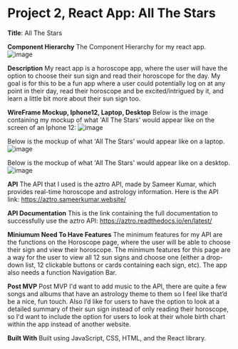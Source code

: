 # Project 2, React App: All The Stars

**Title**: All The Stars

**Component Hierarchy**
The Component Hierarchy for my react app.
![image](https://user-images.githubusercontent.com/105788615/180797012-b8a6b883-dd96-49cc-a46c-6dbdcbae9e78.png)


**Description**
My react app is a horoscope app, where the user will have the option to choose their sun sign and read their horoscope for the day. My goal is for this to be a fun app where a user could potentially log on at any point in their day, read their horoscope and be excited/intrigued by it, and learn a little bit more about their sun sign too.

**WireFrame Mockup, Iphone12, Laptop, Desktop**
Below is the image containing my mockup of what 'All The Stars' would appear like on the screen of an Iphone 12: ![image](https://user-images.githubusercontent.com/105788615/180793409-be40611f-c0dc-4256-8d08-931058338715.png)

Below is the mockup of what 'All The Stars' would appear like on a laptop.
![image](https://user-images.githubusercontent.com/105788615/180792991-66a3c73b-cc30-471f-a42f-b5877669a292.png)

Below is the mockup of what 'All The Stars' would appear like on a desktop.
![image](https://user-images.githubusercontent.com/105788615/180795523-2ece1e55-99be-47b5-adcb-2af4dc0ded5b.png)


**API**
The API that I used is the aztro API, made by Sameer Kumar, which provides real-time horoscope and astrology information. Here is the API link: https://aztro.sameerkumar.website/

**API Documentation**
This is the link containing the full documentation to successfully use the aztro API: https://aztro.readthedocs.io/en/latest/

**Miniumum Need To Have Features**
The minimum features for my API are the functions on the Horoscope page, where the user will be able to choose their sign and view their horoscope. The minimum features for this page are a way for the user to view all 12 sun signs and choose one (either a drop-down list, 12 clickable buttons or cards containing each sign, etc). The app also needs a function Navigation Bar.

**Post MVP**
Post MVP I'd  want to add music to the API, there are quite a few songs and albums that have an astrology theme to them so I feel like that’d be a nice, fun touch. Also I’d like for users to have the option to look at a detailed summary of their sun sign instead of only reading their horoscope, so I'd want to include the option for users to look at their whole birth chart within the app instead of another website.



**Built With**
Built using JavaScript, CSS, HTML, and the React library.
